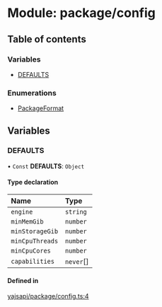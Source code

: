 # Module: package/config

## Table of contents

### Variables

- [DEFAULTS](package_config.md#defaults)

### Enumerations

- [PackageFormat](../enums/package_config.PackageFormat.md)

## Variables

### DEFAULTS

• `Const` **DEFAULTS**: `Object`

#### Type declaration

| Name | Type |
| :------ | :------ |
| `engine` | `string` |
| `minMemGib` | `number` |
| `minStorageGib` | `number` |
| `minCpuThreads` | `number` |
| `minCpuCores` | `number` |
| `capabilities` | `never`[] |

#### Defined in

[yajsapi/package/config.ts:4](https://github.com/golemfactory/yajsapi/blob/dec68b9/yajsapi/package/config.ts#L4)
